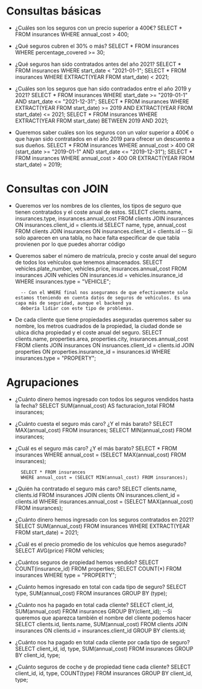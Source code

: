 # Consultas básicas
- ¿Cuáles son los seguros con un precio superior a 400€?
        SELECT * FROM insurances WHERE annual_cost > 400;

- ¿Qué seguros cubren el 30% o más?
        SELECT * FROM insurances WHERE percentage_covered >= 30; 

- ¿Qué seguros han sido contratados antes del año 2021?
        SELECT * FROM insurances WHERE start_date < "2021-01-1";
        SELECT * FROM insurances WHERE EXTRACT(YEAR FROM start_date) < 2021;

- ¿Cuáles son los seguros que han sido contradados entre el año 2019 y 2021?
        SELECT * FROM insurances WHERE start_date >= "2019-01-1" AND start_date <= "2021-12-31";
        SELECT * FROM insurances WHERE EXTRACT(YEAR FROM start_date) >= 2019 AND EXTRACT(YEAR FROM start_date) <= 2021;
        SELECT * FROM insurances WHERE EXTRACT(YEAR FROM start_date) BETWEEN 2019 AND 2021;


- Queremos saber cuáles son los seguros con un valor superior a 400€ o que hayan sido contratados en el año 2019 para ofrecer un descuento a sus dueños.
        SELECT * FROM insurances WHERE annual_cost > 400 OR (start_date >= "2019-01-1" AND start_date <= "2019-12-31");
        SELECT * FROM insurances WHERE annual_cost > 400 OR EXTRACT(YEAR FROM start_date) = 2019;


# Consultas con JOIN
- Queremos ver los nombres de los clientes, los tipos de seguro que tienen contratados y el coste anual de estos.
        SELECT clients.name, insurances.type, insurances.annual_cost FROM clients JOIN insurances ON insurances.client_id = clients.id
        SELECT name, type, annual_cost FROM clients JOIN insurances ON insurances.client_id = clients.id
        -- Si solo aparecen en una tabla, no hace falta especificar de que tabla provienen por lo que puedes ahorrar código

- Queremos saber el número de matrícula, precio y coste anual del seguro de todos los vehículos que tenemos almacenados.
        SELECT 
                vehicles.plate_number, 
                vehicles.price, 
                insurances.annual_cost 
        FROM insurances 
        JOIN vehicles ON insurances.id = vehicles.insurance_id 
        WHERE insurances.type = "VEHICLE";

        -- Con el WHERE final nos aseguramos de que efectivamente solo estamos tteniendo en cuenta datos de seguros de vehículos. Es una capa más de seguridad, aunque el backend ya 
        debería lidiar con este tipo de problemas.

        

- De cada cliente que tiene propiedades aseguradas queremos saber su nombre, los metros cuadrados de la propiedad, la ciudad donde se ubica dicha propiedad y el coste anual del seguro.
        SELECT
                clients.name,
                properties.area,
                properties.city,
                insurances.annual_cost
        FROM clients
        JOIN insurances ON insruances.client_id = clients.id
        JOIN properties ON properties.insurance_id = insurances.id
        WHERE insurances.type = "PROPERTY";

# Agrupaciones

- ¿Cuánto dinero hemos ingresado con todos los seguros vendidos hasta la fecha?
        SELECT SUM(annual_cost) AS facturacion_total FROM insurances;

- ¿Cuánto cuesta el seguro más caro? ¿Y el más barato?
        SELECT MAX(annual_cost) FROM insurances;
        SELECT MIN(annual_cost) FROM insurances;

- ¿Cuál es el seguro más caro? ¿Y el más barato?
        SELECT * FROM insurances
        WHERE annual_cost = (SELECT MAX(annual_cost) FROM insurances);

        SELECT * FROM insurances 
        WHERE annual_cost = (SELECT MIN(annual_cost) FROM insurances);

- ¿Quién ha contratado el seguro más caro?
        SELECT 
                clients.name,
                clients.id
        FROM insurances 
        JOIN clients ON insurances.client_id = clients.id
        WHERE insurances.annual_cost = (SELECT MAX(annual_cost) FROM insurances);


- ¿Cuánto dinero hemos ingresado con los seguros contratados en 2021?
        SELECT SUM(annual_cost) FROM insurances 
        WHERE EXTRACT(YEAR FROM start_date) = 2021;

- ¿Cuál es el precio promedio de los vehículos que hemos asegurado?
        SELECT AVG(price) FROM vehicles;

- ¿Cuántos seguros de propiedad hemos vendido?
        SELECT COUNT(insurance_id) FROM properties;
        SELECT COUNT(*) FROM insurances WHERE type = "PROPERTY";

- ¿Cuánto hemos ingresado en total con cada tipo de seguro?
        SELECT type, SUM(annual_cost) FROM insurances GROUP BY (type);

- ¿Cuánto nos ha pagado en total cada cliente?
        SELECT client_id, SUM(annual_cost) FROM insurances GROUP BY(client_id);
        --Si queremos que aparezca también el nombre del cliente podemos hacer
        SELECT 
                clients.id,
                lients.name,
        SUM(annual_cost)
        FROM clients 
        JOIN insurances ON clients.id = insurances.client_id
        GROUP BY clients.id;


- ¿Cuánto nos ha pagado en total cada cliente por cada tipo de seguro?
        SELECT client_id, id, type, SUM(annual_cost) FROM insurances GROUP BY client_id, type;

- ¿Cuánto seguros de coche y de propiedad tiene cada cliente?
        SELECT client_id, id, type, COUNT(type) FROM insurances GROUP BY client_id, type;
